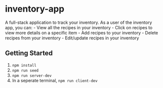 # inventory-app
A full-stack application to track your inventory. 
As a user of the inventory app, you can:
    - View all the recipes in your inventory
    - Click on recipes to view more details on a specific item
    - Add recipes to your inventory 
    - Delete recipes from your inventory
    - Edit/update recipes in your inventory

## Getting Started

1. `npm install`
2. `npm run seed`
3. `npm run server-dev`
4. In a seperate terminal, `npm run client-dev`
